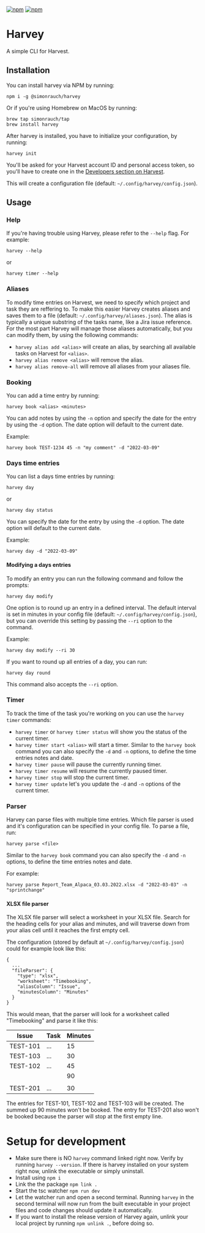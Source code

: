 [![npm](https://badgen.net/npm/v/@simonrauch/harvey/latest)](https://www.npmjs.com/package/@simonrauch/harvey) 
[![npm](https://badgen.net/npm/dt/@simonrauch/harvey)](https://www.npmjs.com/package/@simonrauch/harvey)

# Harvey

A simple CLI for Harvest.

## Installation

You can install harvey via NPM by running:

```
npm i -g @simonrauch/harvey
```

Or if you're using Homebrew on MacOS by running:

```
brew tap simonrauch/tap
brew install harvey
```

After harvey is installed, you have to initialize your configuration, by running:

```
harvey init
```

You'll be asked for your Harvest account ID and personal access token, so you'll have to create one in the [Developers section on Harvest](https://id.getharvest.com/developers). 

This will create a configuration file (default: `~/.config/harvey/config.json`).

## Usage

### Help

If you're having trouble using Harvey, please refer to the `--help` flag. For example:

```
harvey --help
```

or

```
harvey timer --help
```

### Aliases

To modify time entries on Harvest, we need to specify which project and task they are reffering to. To make this easier Harvey creates aliases and saves them to a file (default: `~/.config/harvey/aliases.json`). The alias is typically a unique substring of the tasks name, like a Jira issue reference. For the most part Harvey will manage those aliases automatically, but you can modify them, by using the following commands:

  - `harvey alias add <alias>` will create an alias, by searching all available tasks on Harvest for `<alias>`.
  - `harvey alias remove <alias>` will remove the alias.
  - `harvey alias remove-all` will remove all aliases from your aliases file.

### Booking

You can add a time entry by running:

```
harvey book <alias> <minutes>
```

You can add notes by using the `-n` option and specify the date for the entry by using the `-d` option. The date option will default to the current date.

Example:

```
harvey book TEST-1234 45 -n "my comment" -d "2022-03-09"
```

### Days time entries

You can list a days time entries by running:

```
harvey day
```

or

```
harvey day status
```

You can specify the date for the entry by using the `-d` option. The date option will default to the current date.

Example:

```
harvey day -d "2022-03-09"
```

#### Modifying a days entries

To modify an entry you can run the following command and follow the prompts:

```
harvey day modify
```

One option is to round up an entry in a defined interval. The default interval is set in minutes in your config file (default: `~/.config/harvey/config.json`), but you can override this setting by passing the `--ri` option to the command.

Example:

```
harvey day modify --ri 30
```

If you want to round up all entries of a day, you can run:

```
harvey day round
```

This command also accepts the `--ri` option.

### Timer

To track the time of the task you're working on you can use the `harvey timer` commands:

  - `harvey timer` or `harvey timer status` will show you the status of the current timer.
  - `harvey timer start <alias>` will start a timer.
    Similar to the `harvey book` command you can also specify the `-d` and `-n` options, to define the time entries notes and date.
  - `harvey timer pause` will pause the currently running timer.
  - `harvey timer resume` will resume the currently paused timer.
  - `harvey timer stop` will stop the current timer.
  - `harvey timer update` let's you update the `-d` and `-n` options of the current timer.

### Parser

Harvey can parse files with multiple time entries. Which file parser is used and it's configuration can be specified in your config file. To parse a file, run:

```
harvey parse <file>
```

Similar to the `harvey book` command you can also specify the `-d` and `-n` options, to define the time entries notes and date.

For example:

```
harvey parse Report_Team_Alpaca_03.03.2022.xlsx -d "2022-03-03" -n "sprintchange"
```

#### XLSX file parser

The XLSX file parser will select a worksheet in your XLSX file. Search for the heading cells for your alias and minutes, and will traverse down from your alias cell until it reaches the first empty cell.

The configuration (stored by default at `~/.config/harvey/config.json`) could for example look like this:

```
{
  ...
  "fileParser": {
    "type": "xlsx",
    "worksheet": "Timebooking",
    "aliasColumn": "Issue",
    "minutesColumn": "Minutes"
  }
}
```

This would mean, that the parser will look for a worksheet called "Timebooking" and parse it like this:

| Issue    | Task | Minutes |
|----------|------|---------|
| TEST-101 | ...  | 15      |
| TEST-103 | ...  | 30      |
| TEST-102 | ...  | 45      |
|          |      | 90      |
|          |      |         |
| TEST-201 | ...  | 30      |

The entries for TEST-101, TEST-102 and TEST-103 will be created. The summed up 90 minutes won't be booked. The entry for TEST-201 also won't be booked because the parser will stop at the first empty line.

# Setup for development

- Make sure there is NO `harvey` command linked right now. Verify by running `harvey --version`. If there is harvey installed on your system right now, unlink the executable or simply uninstall.
- Install using `npm i`
- Link the the package `npm link .`
- Start the tsc watcher `npm run dev`
- Let the watcher run and open a second terminal. Running `harvey` in the second terminal will now run from the built executable in your project files and code changes should update it automatically. 
- If you want to install the release version of Harvey again, unlink your local project by running `npm unlink .`, before doing so.